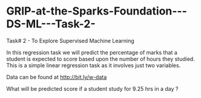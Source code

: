 # GRIP-at-the-Sparks-Foundation---DS-ML---Task-2-


Task# 2 - To Explore Supervised Machine Learning

In this regression task we will predict the percentage of marks that a student is expected to score based upon the number of hours they studied. This is a simple linear
regression task as it involves just two variables.

Data can be found at http://bit.ly/w-data

What will be predicted score if a student study for 9.25 hrs in a day ?
